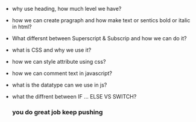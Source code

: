 * why use heading, how much level we have?
* how we can create pragraph and how make text or sentics bold or italic in html?
* What differsnt between Superscript & Subscrip and how we can do it?

* what is CSS and why we use it?
* how we can style attribute using css?
* how we can comment text in javascript?
 
* what is the datatype can we use in js?
* what the diffrent between IF ... ELSE VS SWITCH?
 
  ###  you do great job keep pushing 
